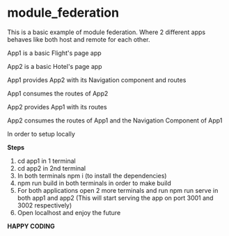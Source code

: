 # module_federation
This is a basic example of module federation. Where 2 different apps behaves like both host and remote for each other.

App1 is a basic Flight's page app

App2 is a basic Hotel's page app

App1 provides App2 with its Navigation component and routes

App1 consumes the routes of App2

App2 provides App1 with its routes

App2 consumes the routes of App1 and the Navigation Component of App1

In order to setup locally

**Steps**
1. cd app1 in 1 terminal
2. cd app2 in 2nd terminal
3. In both terminals npm i (to install the dependencies)
4. npm run build in both terminals in order to make build
5. For both applications open 2 more terminals and run npm run serve in both app1 and app2 (This will start serving the app on port 3001 and 3002 respectively)
6. Open localhost and enjoy the future

**HAPPY CODING**
